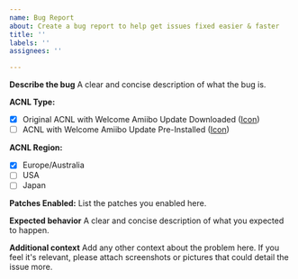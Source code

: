 ```yaml
---
name: Bug Report
about: Create a bug report to help get issues fixed easier & faster
title: ''
labels: ''
assignees: ''

---
```


**Describe the bug**
A clear and concise description of what the bug is.

**ACNL Type:**
* [x] Original ACNL with Welcome Amiibo Update Downloaded ([Icon](https://i.imgur.com/HC50B1J.png))
* [ ] ACNL with Welcome Amiibo Update Pre-Installed ([Icon](https://i.imgur.com/3skMHqf.png))

**ACNL Region:**
* [x] Europe/Australia
* [ ] USA
* [ ] Japan

**Patches Enabled:**
List the patches you enabled here.

**Expected behavior**
A clear and concise description of what you expected to happen.

**Additional context**
Add any other context about the problem here. If you feel it's relevant, please attach screenshots or pictures that could detail the issue more.
